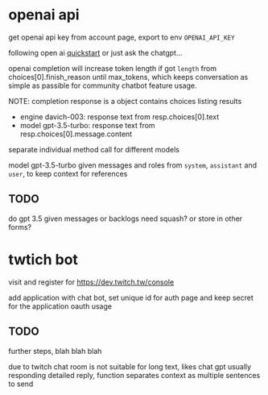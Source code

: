 
# openai api #

get openai api key from account page, export to env `OPENAI_API_KEY`

following open ai [quickstart](https://beta.openai.com/docs/quickstart)
or just ask the chatgpt...

openai completion will increase token length if got `length` from choices[0].finish_reason until max_tokens, which keeps conversation as simple as passible for community chatbot feature usage.

NOTE: completion response is a object contains choices listing results
- engine davich-003: response text from resp.choices[0].text
- model gpt-3.5-turbo: response text from resp.choices[0].message.content

separate individual method call for different models

model gpt-3.5-turbo given messages and roles from `system`, `assistant` and `user`, to keep context for references

## TODO ##
do gpt 3.5 given messages or backlogs need squash? or store in other forms?


# twtich bot #

visit and register for https://dev.twitch.tw/console

add application with chat bot, set unique id for auth page and keep secret for the application oauth usage
## TODO ## 
further steps, blah blah blah

due to twitch chat room is not suitable for long text, likes chat gpt usually responding detailed reply, function separates context as multiple sentences to send
